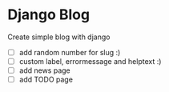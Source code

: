 # Django Blog

Create simple blog with django

- [ ] add random number for slug :)
- [ ] custom label, errormessage and helptext :)
- [ ] add news page
- [ ] add TODO page
